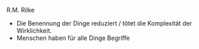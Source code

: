 R.M. Rilke

- Die Benennung der Dinge reduziert / tötet die Komplexität der Wirklichkeit.
- Menschen haben für alle Dinge Begriffe